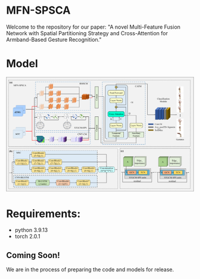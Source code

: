 # MFN-SPSCA
Welcome to the repository for our paper: "A novel Multi-Feature Fusion Network with Spatial Partitioning Strategy and Cross-Attention for Armband-Based Gesture Recognition."
# Model
![image](https://github.com/ZJUTofBrainIntelligence/MFN-SPSCA/blob/main/img/fig2.png)

# Requirements:
* python 3.9.13 <br>
* torch 2.0.1

## Coming Soon!
We are in the process of preparing the code and models for release.
